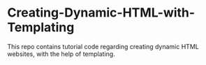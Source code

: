 # Creating-Dynamic-HTML-with-Templating
This repo contains tutorial code regarding creating dynamic HTML websites, with the help of templating.
